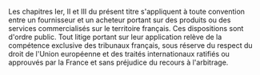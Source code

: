 Les chapitres Ier, II et III du présent titre s'appliquent à toute convention entre un fournisseur et un acheteur portant sur des produits ou des services commercialisés sur le territoire français. Ces dispositions sont d'ordre public. Tout litige portant sur leur application relève de la compétence exclusive des tribunaux français, sous réserve du respect du droit de l'Union européenne et des traités internationaux ratifiés ou approuvés par la France et sans préjudice du recours à l'arbitrage.
